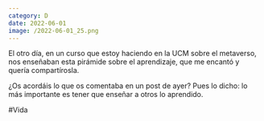 ```yaml
--- 
category: D 
date: 2022-06-01 
image: /2022-06-01_25.png 
--- 
```


El otro día, en un curso que estoy haciendo en la UCM sobre el metaverso, nos enseñaban esta pirámide sobre el aprendizaje, que me encantó y quería compartírosla. 

¿Os acordáis lo que os comentaba en un post de ayer? Pues lo dicho: lo más importante es tener que enseñar a otros lo aprendido. 

#Vida